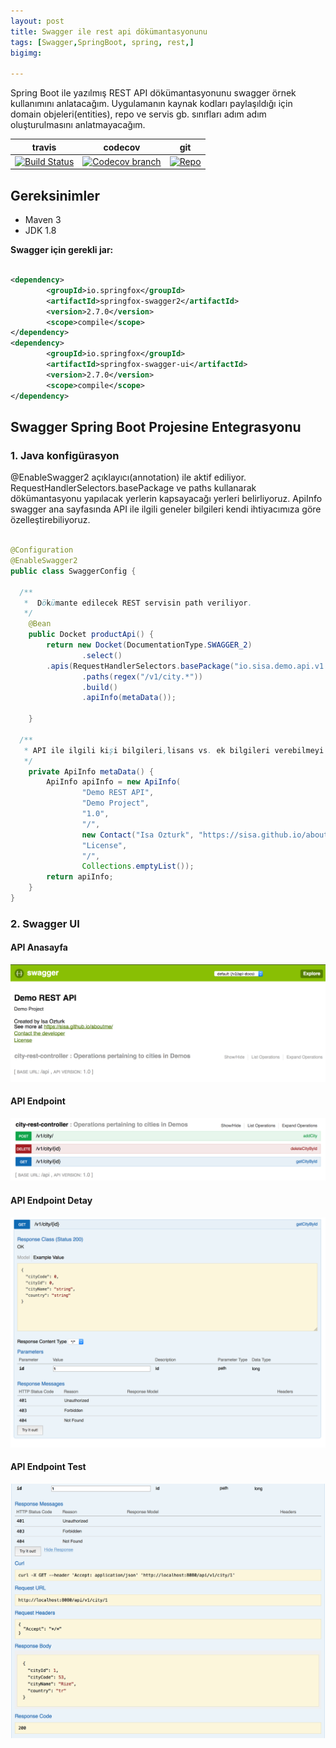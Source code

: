 ```yaml
---
layout: post
title: Swagger ile rest api dökümantasyonunu
tags: [Swagger,SpringBoot, spring, rest,]
bigimg:

---
```


Spring Boot ile yazılmış REST API dökümantasyonunu swagger örnek kullanımını anlatacağım. Uygulamanın kaynak kodları paylaşıldığı için domain objeleri(entities), repo ve servis  gb. sınıfları adım adım oluşturulmasını anlatmayacağım.

travis | codecov | git
------ | ------- | ---
[![Build Status](https://travis-ci.org/sisa/spring-rest-h2-swagger.svg?branch=master)](https://travis-ci.org/sisa) | [![Codecov branch](https://codecov.io/gh/sisa/spring-rest-h2-swagger/branch/master/graphs/badge.svg)](https://codecov.io/gh/sisa/spring-rest-h2-swagger) | [![Repo](https://sisa.github.io//img/GitHub-Mark-32px.png)](https://github.com/sisa/spring-rest-h2-swagger)

## Gereksinimler    

   + Maven 3
   + JDK 1.8    


**Swagger için gerekli jar:**

```xml

<dependency>
		<groupId>io.springfox</groupId>
		<artifactId>springfox-swagger2</artifactId>
		<version>2.7.0</version>
		<scope>compile</scope>
</dependency>
<dependency>
		<groupId>io.springfox</groupId>
		<artifactId>springfox-swagger-ui</artifactId>
		<version>2.7.0</version>
		<scope>compile</scope>
</dependency>

```

## Swagger Spring Boot Projesine Entegrasyonu

### 1. Java konfigürasyon

@EnableSwagger2 açıklayıcı(annotation) ile aktif ediliyor.
RequestHandlerSelectors.basePackage ve paths kullanarak
dökümantasyonu yapılacak yerlerin kapsayacağı yerleri belirliyoruz.
ApiInfo swagger ana sayfasında API ile ilgili geneler bilgileri kendi ihtiyacımıza göre özelleştirebiliyoruz.

```java

@Configuration
@EnableSwagger2
public class SwaggerConfig {

  /**
   *  Dökümante edilecek REST servisin path veriliyor.
   */
	@Bean
	public Docket productApi() {
		return new Docket(DocumentationType.SWAGGER_2)
				.select()
        .apis(RequestHandlerSelectors.basePackage("io.sisa.demo.api.v1.controller"))
				.paths(regex("/v1/city.*"))
				.build()
				.apiInfo(metaData());

	}

  /**
   * API ile ilgili kişi bilgileri,lisans vs. ek bilgileri verebilmeyi sağlıyor.
   */
	private ApiInfo metaData() {
		ApiInfo apiInfo = new ApiInfo(
				"Demo REST API",
				"Demo Project",
				"1.0",
				"/",
				new Contact("Isa Ozturk", "https://sisa.github.io/aboutme/", "isaozturk@gmail.com"),
				"License",
				"/",
				Collections.emptyList());
		return apiInfo;
	}
}

```
### 2. Swagger UI

#### API Anasayfa

![Swagger UI](/img/swagger-info.png)

#### API Endpoint

![Swagger UI](/img/swagger-rest-endpoints.png)

#### API Endpoint Detay

![Swagger UI](/img/swagger-rest-detail.png)

#### API Endpoint Test

![Swagger UI](/img/swagger-rest-test.png)
